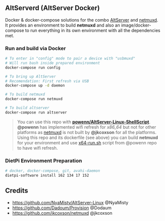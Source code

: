 ## AltServerd (AltServer Docker)
Docker & docker-compose solutions for the combo [AltServer](https://github.com/NyaMisty/AltServer-Linux) and [netmuxd](https://github.com/jkcoxson/netmuxd). It provides an environment to build **netmuxd** and also an image/docker-compose to run everything in its own environment with all the dependencies met.

### Run and build via Docker
```bash
# To enter in "config" mode to pair a device with "usbmuxd"
# Will run bash inside prepared environment
docker-compose run config

# To bring up AltServer
# Recomendation: First refresh via USB
docker-compose up -d daemon

# To build netmuxd
docker-compose run netmuxd

# To build altserver
docker-compose run altserver
```
> You can use this repo with **[powenn/AltServer-Linux-ShellScript](https://github.com/powenn/AltServer-Linux-ShellScript)**. **@powenn** has implemented wifi refresh for *x86_64* but not for other platforms as [netmuxd](https://github.com/jkcoxson/netmuxd/releases) is not built by **@jkcoxson** for all the platforms. Using this repo and its dockerfile (see above) you can build **netmuxd** for your environment and use 
[x64-run.sh](https://raw.githubusercontent.com/powenn/AltServer-Linux-ShellScript/main/x64-run.sh) script from @powenn repo to have wifi refresh.

### DietPi Environment Preparation
```bash
# docker, docker-compose, git, avahi-daemon
dietpi-software install 162 134 17 152
```

## Credits
- https://github.com/NyaMisty/AltServer-Linux @NyaMisty
- https://github.com/Dadoum/Provision @Dodaum
- https://github.com/jkcoxson/netmuxd @jkcoxson
